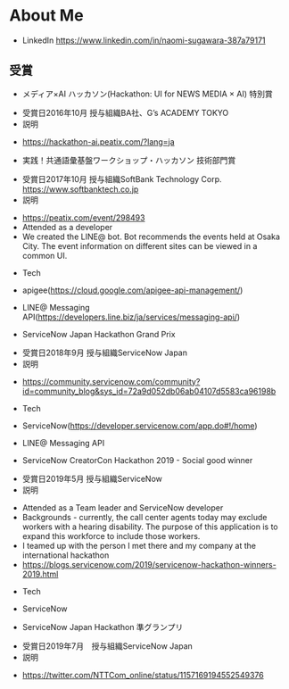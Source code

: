 # About Me

* LinkedIn
https://www.linkedin.com/in/naomi-sugawara-387a79171


## 受賞

* メディア×AI ハッカソン(Hackathon: UI for NEWS MEDIA × AI) 特別賞
 - 受賞日2016年10月  授与組織BA社、G’s ACADEMY TOKYO 
 - 説明
  * https://hackathon-ai.peatix.com/?lang=ja

* 実践！共通語彙基盤ワークショップ・ハッカソン 技術部門賞
 - 受賞日2017年10月  授与組織SoftBank Technology Corp. https://www.softbanktech.co.jp
 - 説明
  * https://peatix.com/event/298493
  *  Attended as a developer
  *  We created the LINE@ bot. Bot recommends the events held at Osaka City. The event information on different sites can be viewed in a common UI.
 - Tech
  * apigee(https://cloud.google.com/apigee-api-management/)
  * LINE@ Messaging API(https://developers.line.biz/ja/services/messaging-api/)

* ServiceNow Japan Hackathon Grand Prix
 - 受賞日2018年9月  授与組織ServiceNow Japan
 - 説明
  * https://community.servicenow.com/community?id=community_blog&sys_id=72a9d052db06ab04107d5583ca96198b
 - Tech
  * ServiceNow(https://developer.servicenow.com/app.do#!/home)
  * LINE@ Messaging API

* ServiceNow CreatorCon Hackathon 2019 - Social good winner
 - 受賞日2019年5月  授与組織ServiceNow
 - 説明
  * Attended as a Team leader and ServiceNow developer
  * Backgrounds - currently, the call center agents today may exclude workers with a hearing disability. The purpose of this application is to expand this workforce to include those workers.
  * I teamed up with the person I met there and my company at the international hackathon
  * https://blogs.servicenow.com/2019/servicenow-hackathon-winners-2019.html
 - Tech
  * ServiceNow

* ServiceNow Japan Hackathon 準グランプリ
 - 受賞日2019年7月　授与組織ServiceNow Japan
 - 説明
  * https://twitter.com/NTTCom_online/status/1157169194552549376
